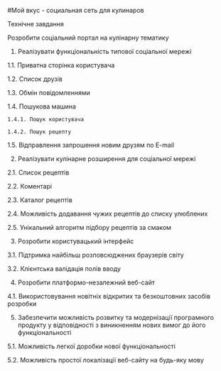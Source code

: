 #Мой вкус - социальная сеть для кулинаров

Технічне завдання

Розробити соціальний портал на кулінарну тематику

1. Реалізувати функціональність типової соціальної мережі

  1.1. Приватна сторінка користувача
  
  1.2. Список друзів
  
  1.3. Обмін повідомленнями
  
  1.4. Пошукова машина
  
    1.4.1. Пошук користувача
  
    1.4.2. Пошук рецепту 
  
  1.5. Відправлення запрошення новим друзям по E-mail

2. Реалізувати кулінарне розширення для соціальної мережі

  2.1. Список рецептів
  
  2.2. Коментарі
  
  2.3. Каталог рецептів
  
  2.4. Можливість додавання чужих рецептів до списку улюблених
  
  2.5. Унікальний алгоритм підбору рецептів за смаком

3. Розробити користувацький інтерфейс

  3.1. Підтримка найбільш розповсюджених браузерів світу
  
  3.2. Клієнтська валідація полів вводу

4. Розробити платформо-незалежний веб-сайт

  4.1. Використовування новітніх відкритих та безкоштовних засобів розробки

5. Забезпечити можливість розвитку та модернізації програмного продукту у відповідності з виникненням нових вимог до його функціональності


  5.1. Можливість легкої доробки нової функціональності

  5.2. Можливість простої локалізації веб-сайту на будь-яку мову
